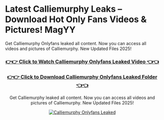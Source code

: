 # Latest Calliemurphy Leaks – Download Hot Only Fans Videos & Pictures! MagYY

Get Calliemurphy Onlyfans leaked all content. Now you can access all videos and pictures of Calliemurphy. New Updated Files 2025!  
<div align="center">
  
### [👉👉 Click to Watch Calliemurphy Onlyfans Leaked Video 👈👈](https://links2leaks.com/calliemurphy)  
### [👉👉 Click to Download Calliemurphy Onlyfans Leaked Folder 👈👈](https://links2leaks.com/calliemurphy)  

Get Calliemurphy leaked all content. Now you can access all videos and pictures of Calliemurphy. New Updated Files 2025!  

[![Calliemurphy Onlyfans Leaked](https://i.ibb.co/93hzkbrt/l2l.gif)](https://links2leaks.com/calliemurphy)  

</div>
